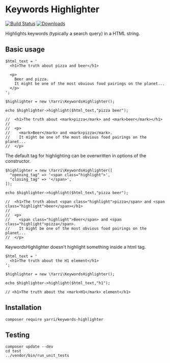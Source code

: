 Keywords Highlighter
====================

[![Build Status](https://travis-ci.org/yarri/KeywordsHighlighter.svg?branch=master)](https://travis-ci.org/yarri/KeywordsHighlighter)
[![Downloads](https://img.shields.io/packagist/dt/yarri/keywords-highlighter.svg)](https://packagist.org/packages/yarri/keywords-highlighter)

Highlights keywords (typically a search query) in a HTML string.

Basic usage
-----------

    $html_text = '
      <h1>The truth about pizza and beer</h1>

      <p>
        Beer and pizza.
        It might be one of the most obvious food pairings on the planet...
      </p>
    ';

    $highlighter = new \Yarri\KeywordsHighlighter();

    echo $highlighter->highlight($html_text,"pizza beer");

    //  <h1>The truth about <mark>pizza</mark> and <mark>beer</mark></h1>
    //
    //  <p>
    //    <mark>Beer</mark> and <mark>pizza</mark>.
    //    It might be one of the most obvious food pairings on the planet...
    //  </p>

The default tag for highlighting can be overwritten in options of the constructor.
    
    $highlighter = new \Yarri\KeywordsHighlighter([
      "opening_tag" => '<span class="highlight">',
      "closing_tag" => '</span>',
    ]);

    echo $highlighter->highlight($html_text,"pizza beer");

    //  <h1>The truth about <span class="highlight">pizza</span> and <span class="highlight">beer</span></h1>
    //
    //  <p>
    //    <span class="highlight">Beer</span> and <span class="highlight">pizza</span>.
    //    It might be one of the most obvious food pairings on the planet...
    //  </p>

KeywordsHighlighter doesn't highlight something inside a html tag.

    $html_text = '
      <h1>The truth about the H1 element</h1>
    ';

    $highlighter = new \Yarri\KeywordsHighlighter();

    echo $highlighter->highlight($html_text,"h1");

    // <h1>The truth about the <mark>H1</mark> element</h1>

Installation
------------

    composer require yarri/keywords-highlighter

Testing
-------

    composer update --dev
    cd test
    ../vendor/bin/run_unit_tests

[//]: # ( vim: set ts=2 et: )

